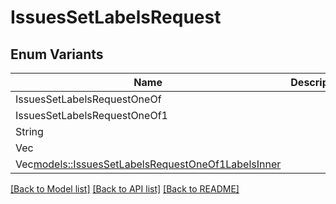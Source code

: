 # IssuesSetLabelsRequest

## Enum Variants

| Name | Description |
|---- | -----|
| IssuesSetLabelsRequestOneOf |  |
| IssuesSetLabelsRequestOneOf1 |  |
| String |  |
| Vec<String> |  |
| Vec<models::IssuesSetLabelsRequestOneOf1LabelsInner> |  |

[[Back to Model list]](../README.md#documentation-for-models) [[Back to API list]](../README.md#documentation-for-api-endpoints) [[Back to README]](../README.md)



